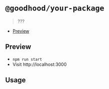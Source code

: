 # `@goodhood/your-package`

> ???
 
- [Preview](https://goodhood-eu.github.io/goodhood/package-templates/react/preview/)

## Preview

- `npm run start`
- Visit http://localhost:3000

## Usage



